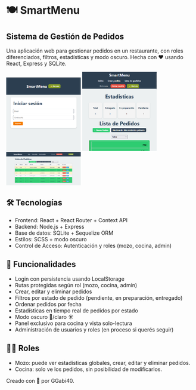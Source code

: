 # 🍽️ SmartMenu
## Sistema de Gestión de Pedidos

Una aplicación web para gestionar pedidos en un restaurante, con roles diferenciados, filtros, estadísticas y modo oscuro. Hecha con ❤️ usando React, Express y SQLite.

<img src='./frontend/src/assets/img-preview/preview-1.png' alt='Login' width="200" />
<img src='./frontend/src/assets/img-preview/preview-2.png' alt='Estadisticas' width="200" />
<img src='./frontend/src/assets/img-preview/preview-5.png' alt='Desktop' width="200" />

## 🛠️ Tecnologías
* Frontend: React + React Router + Context API
* Backend: Node.js + Express
* Base de datos: SQLite + Sequelize ORM
* Estilos: SCSS + modo oscuro
* Control de Acceso: Autenticación y roles (mozo, cocina, admin)

## 🚀 Funcionalidades
* Login con persistencia usando LocalStorage
* Rutas protegidas según rol (mozo, cocina, admin)
* Crear, editar y eliminar pedidos
* Filtros por estado de pedido (pendiente, en preparación, entregado)
* Ordenar pedidos por fecha
* Estadísticas en tiempo real de pedidos por estado
* Modo oscuro 🌙/claro ☀️
* Panel exclusivo para cocina y vista solo-lectura
* Administración de usuarios y roles (en proceso si querés seguir)


## 🧑‍💻 Roles
* Mozo: puede ver estadísticas globales, crear, editar y eliminar pedidos.
* Cocina: solo ve los pedidos, sin posibilidad de modificarlos.

Creado con 💖 por GGabi40.